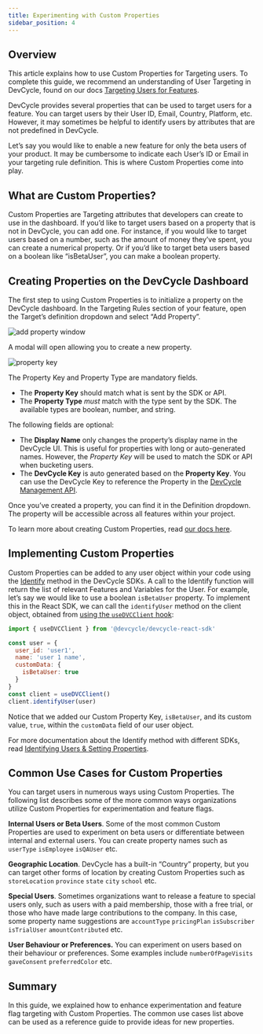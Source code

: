 ```yaml
---
title: Experimenting with Custom Properties
sidebar_position: 4
---
```


## Overview

This article explains how to use Custom Properties for Targeting users. To complete this guide, we recommend an understanding of User Targeting in DevCycle, found on our docs [Targeting Users for Features](/docs/home/feature-management/features-and-variables/targeting-users).

DevCycle provides several properties that can be used to target users for a feature. You can target users by their User ID, Email, Country, Platform, etc. However, it may sometimes be helpful to identify users by attributes that are not predefined in DevCycle. 

Let’s say you would like to enable a new feature for only the beta users of your product. It may be cumbersome to indicate each User’s ID or Email in your targeting rule definition. This is where Custom Properties come into play.

## What are Custom Properties?

Custom Properties are Targeting attributes that developers can create to use in the dashboard. If you’d like to target users based on a property that is not in DevCycle, you can add one. For instance, if you would like to target users based on a number, such as the amount of money they’ve spent, you can create a numerical property. Or if you’d like to target beta users based on a boolean like “isBetaUser”, you can make a boolean property.

## Creating Properties on the DevCycle Dashboard

The first step to using Custom Properties is to initialize a property on the DevCycle dashboard. In the Targeting Rules section of your feature, open the Target’s definition dropdown and select “Add Property”.

![add property window](/march-2022-add-property.png)

A modal will open allowing you to create a new property.

![property key](/march-2022-property-key.png)

The Property Key and Property Type are mandatory fields.

- The **Property Key** should match what is sent by the SDK or API.
- The **Property Type** *must* match with the type sent by the SDK. The available types are boolean, number, and string.

The following fields are optional:

- The **Display Name** only changes the property’s display name in the DevCycle UI. This is useful for properties with long or auto-generated names. However, the *Property Key* will be used to match the SDK or API when bucketing users.
- The **DevCycle Key** is auto generated based on the **Property Key**. You can use the DevCycle Key to reference the Property in the [DevCycle Management API](/management-api/#tag/Custom-Properties).

Once you’ve created a property, you can find it in the Definition dropdown. The property will be accessible across all features within your project. 

To learn more about creating Custom Properties, read [our docs here](/docs/home/feature-management/features-and-variables/custom-properties#creating-a-new-property-for-use).

## Implementing Custom Properties

Custom Properties can be added to any user object within your code using the [Identify](https://docs.devcycle.com/docs/sdk/features/identify) method in the DevCycle SDKs. A call to the Identify function will return the list of relevant Features and Variables for the User. For example, let’s say we would like to use a boolean `isBetaUser` property. To implement this in the React SDK, we can call the `identifyUser` method on the client object, obtained from [using the `useDVCClient` hook](/docs/sdk/client-side-sdks/react-native#usedvcclient):

```jsx
import { useDVCClient } from '@devcycle/devcycle-react-sdk'

const user = {
  user_id: 'user1',
  name: 'user 1 name',
  customData: {
    isBetaUser: true
  }
}
const client = useDVCClient()
client.identifyUser(user)
```

Notice that we added our Custom Property Key, `isBetaUser`, and its custom value, `true`, within the `customData` field of our user object. 

For more documentation about the Identify method with different SDKs, read [Identifying Users & Setting Properties](https://docs.devcycle.com/docs/sdk/features/identify).

## Common Use Cases for Custom Properties

You can target users in numerous ways using Custom Properties. The following list describes some of the more common ways organizations utilize Custom Properties for experimentation and feature flags.

**Internal Users or Beta Users**. Some of the most common Custom Properties are used to experiment on beta users or differentiate between internal and external users. You can create property names such as `userType` `isEmployee` `isQAUser` etc.

**Geographic Location**. DevCycle has a built-in “Country” property, but you can target other forms of location by creating Custom Properties such as `storeLocation` `province` `state` `city` `school` etc.

**Special Users**. Sometimes organizations want to release a feature to special users only, such as users with a paid membership, those with a free trial, or those who have made large contributions to the company. In this case, some property name suggestions are `accountType` `pricingPlan` `isSubscriber` `isTrialUser` `amountContributed` etc.

**User Behaviour or Preferences.** You can experiment on users based on their behaviour or preferences. Some examples include `numberOfPageVisits` `gaveConsent` `preferredColor` etc.

## Summary

In this guide, we explained how to enhance experimentation and feature flag targeting with Custom Properties. The common use cases list above can be used as a reference guide to provide ideas for new properties.